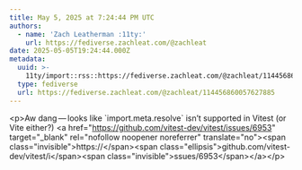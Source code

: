 ```yaml
---
title: May 5, 2025 at 7:24:44 PM UTC
authors:
  - name: 'Zach Leatherman :11ty:'
    url: https://fediverse.zachleat.com/@zachleat
date: 2025-05-05T19:24:44.000Z
metadata:
  uuid: >-
    11ty/import::rss::https://fediverse.zachleat.com/@zachleat/114456860057627885
  type: fediverse
  url: https://fediverse.zachleat.com/@zachleat/114456860057627885
---
```

\<p>Aw dang — looks like \`import.meta.resolve\` isn’t supported in Vitest (or Vite either?) \<a href="https://github.com/vitest-dev/vitest/issues/6953" target="\_blank" rel="nofollow noopener noreferrer" translate="no">\<span class="invisible">https://\</span>\<span class="ellipsis">github.com/vitest-dev/vitest/i\</span>\<span class="invisible">ssues/6953\</span>\</a>\</p>